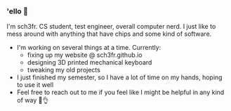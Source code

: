 ### 'ello 🫡
I'm sch3fr. CS student, test engineer, overall computer nerd. I just like to mess around with anything that have chips and some kind of software.

- I'm working on several things at a time. Currently:
    - fixing up my website @ sch3fr.github.io
    - designing 3D printed mechanical keyboard
    - tweaking my old projects
- I just finished my semester, so I have a lot of time on my hands, hoping to use it well
- Feel free to reach out to me if you feel like I might be helpful in any kind of way 🤠👌

<!--
**sch3fr/sch3fr** is a ✨ _special_ ✨ repository because its `README.md` (this file) appears on your GitHub profile.

Here are some ideas to get you started:

- 🔭 I’m currently working on ...
- 🌱 I’m currently learning ...
- 👯 I’m looking to collaborate on ...
- 🤔 I’m looking for help with ...
- 💬 Ask me about ...
- 📫 How to reach me: ...
- 😄 Pronouns: ... Let it happen by tame Impala
- ⚡ Fun fact: ...
-->
